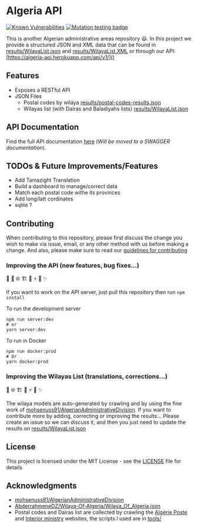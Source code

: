 # Algeria API

[![Known Vulnerabilities](https://snyk.io/test/github/Fcmam5/algeria-api/badge.svg)](https://snyk.io/test/github/Fcmam5/algeria-api) [![Mutation testing badge](https://img.shields.io/endpoint?style=flat&url=https%3A%2F%2Fbadge-api.stryker-mutator.io%2Fgithub.com%2FFcmam5%2Falgeria-api%2Fdevelop)](https://dashboard.stryker-mutator.io/reports/github.com/Fcmam5/algeria-api/develop)

This is another Algerian administrative areas repository :smiley:. In this project we provide a structured JSON and XML data that can be found in [results/WilayaList.json](./data/WilayaList.json) and [results/WilayaList.XML](./data/WilayaList.XML) or through our API: [https://algeria-api.herokuapp.com/api/v1/]()

## Features

* Exposes a RESTful API
* JSON Files
  * Postal codes by wilaya [results/postal-codes-results.json](./data/postal-codes-results.json)
  * Wilayas list (with Dairas and Baladiyahs lists) [results/WilayaList.json](./data/WilayaList.json)

## API Documentation

Find the full API documentation [here](https://documenter.getpostman.com/view/6370698/SW12ywmH?version=latest) (*Will be moved to a SWAGGER documentation*).

## TODOs & Future Improvements/Features

* Add Tamazight Translation
* Build a dashboard to manage/correct data
* Match each postal code withe its provinces
* Add long/latt cordinates
* sqlite ?

## Contributing

When contributing to this repository, please first discuss the change you wish to make via issue, email, or any other method with us before making a change. And also, please make sure to read our [guidelines for contributing](CONTRIBUTING.md)

### Improving the API (new features, bug fixes...)

:pencil: :whale: :globe_with_meridians: :building_construction: :bug: :zap: :construction_worker: :sparkles:

If you want to work on the API server, just pull this repository then run `npm install`

To run the development server

```
npm run server:dev
# or
yarn server:dev
```

To run in Docker

```
npm run docker:prod
# Or
yarn docker:prod
```

### Improving the Wilayas List (translations, corrections...)

:pencil: :globe_with_meridians: :building_construction: :bug: :zap: :construction_worker: :sparkles:

The wilaya models are auto-generated by crawling and by using the fine work of [mohsenuss91/AlgerianAdministrativeDivision](https://github.com/mohsenuss91/AlgerianAdministrativeDivision). If you want to contribute more by adding, correcting or improving the results... Please create an issue so we can discuss it, and then you just need to update the results on [results/WilayaList.json](./data/WilayaList.json)

## License

This project is licensed under the MIT License - see the [LICENSE](./LICENSE) file for details

## Acknowledgments

* [mohsenuss91/AlgerianAdministrativeDivision](https://github.com/mohsenuss91/AlgerianAdministrativeDivision)
* [AbderrahmeneDZ/Wilaya-Of-Algeria/Wilaya_Of_Algeria.json](https://github.com/AbderrahmeneDZ/Wilaya-Of-Algeria/blob/master/Wilaya_Of_Algeria.json)
* Postal codes and Dairas list are collected by crawling the [Algérie Poste](https://www.poste.dz/) and [Interior ministry](http://www.interieur.gov.dz/) websites, the scripts I used are in [tools/](./tools/README.md)
